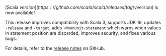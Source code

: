 [Scala $version](https://github.com/scala/scala/releases/tag/v$version) is now available!

This release
improves compatibility with Scala 3,
supports JDK 19,
updates `-release` and `-target`,
adds `-Wnonunit-statement` which warns when values in statement position are discarded,
improves security,
and fixes various bugs.

For details, refer to the [release notes](https://github.com/scala/scala/releases/tag/v$version) on GitHub.
